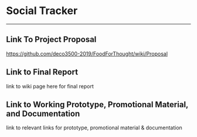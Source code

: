 # Social Tracker
***
## Link To Project Proposal
https://github.com/deco3500-2019/FoodForThought/wiki/Proposal

## Link to Final Report
link to wiki page here for final report

## Link to Working Prototype, Promotional Material, and Documentation  
link to relevant links for prototype, promotional material & documentation
